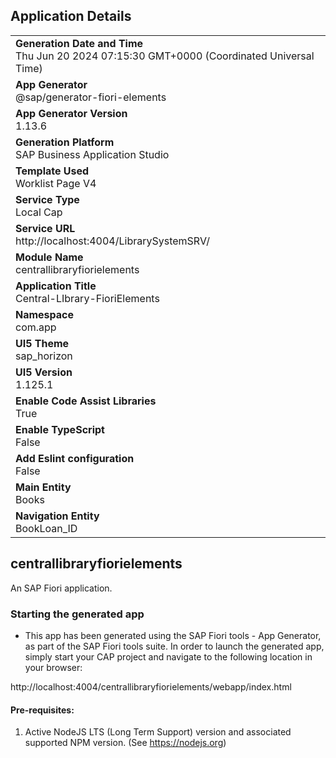 ## Application Details
|               |
| ------------- |
|**Generation Date and Time**<br>Thu Jun 20 2024 07:15:30 GMT+0000 (Coordinated Universal Time)|
|**App Generator**<br>@sap/generator-fiori-elements|
|**App Generator Version**<br>1.13.6|
|**Generation Platform**<br>SAP Business Application Studio|
|**Template Used**<br>Worklist Page V4|
|**Service Type**<br>Local Cap|
|**Service URL**<br>http://localhost:4004/LibrarySystemSRV/
|**Module Name**<br>centrallibraryfiorielements|
|**Application Title**<br>Central-LIbrary-FioriElements|
|**Namespace**<br>com.app|
|**UI5 Theme**<br>sap_horizon|
|**UI5 Version**<br>1.125.1|
|**Enable Code Assist Libraries**<br>True|
|**Enable TypeScript**<br>False|
|**Add Eslint configuration**<br>False|
|**Main Entity**<br>Books|
|**Navigation Entity**<br>BookLoan_ID|

## centrallibraryfiorielements

An SAP Fiori application.

### Starting the generated app

-   This app has been generated using the SAP Fiori tools - App Generator, as part of the SAP Fiori tools suite.  In order to launch the generated app, simply start your CAP project and navigate to the following location in your browser:

http://localhost:4004/centrallibraryfiorielements/webapp/index.html

#### Pre-requisites:

1. Active NodeJS LTS (Long Term Support) version and associated supported NPM version.  (See https://nodejs.org)


